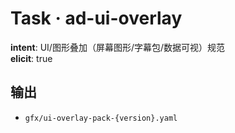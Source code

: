 # Task · ad-ui-overlay

**intent**: UI/图形叠加（屏幕图形/字幕包/数据可视）规范  
**elicit**: true

## 输出

- `gfx/ui-overlay-pack-{version}.yaml`
